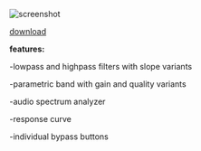 ![screenshot](https://i.imgur.com/L7Co2sb.png)

[download](https://drive.google.com/file/d/1to4XQ8ynweFpwctOyR4beIZ8dNjjT9uz/view)

**features:**

 -lowpass and highpass filters with slope variants
 
 -parametric band with gain and quality variants

 -audio spectrum analyzer 

 -response curve 
 
 -individual bypass buttons
